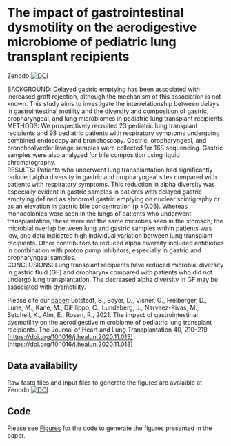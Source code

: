 # The impact of gastrointestinal dysmotility on the aerodigestive microbiome of pediatric lung transplant recipients

Zenodo
<a href="https://zenodo.org/badge/latestdoi/266132196"><img src="https://zenodo.org/badge/266132196.svg" alt="DOI"></a>

BACKGROUND: Delayed gastric emptying has been associated with increased graft rejection, although the mechanism of this association is not known. This study aims to investigate the interrelationship between delays in gastrointestinal motility and the diversity and composition of gastric, oropharyngeal, and lung microbiomes in pediatric lung transplant recipients.<br/>
METHODS: We prospectively recruited 23 pediatric lung transplant recipients and 98 pediatric patients with respiratory symptoms undergoing combined endoscopy and bronchoscopy. Gastric, oropharyngeal, and bronchoalveolar lavage samples were collected for 16S sequencing. Gastric samples were also analyzed for bile composition using liquid chromatography.<br/>
RESULTS: Patients who underwent lung transplantation had significantly reduced alpha diversity in gastric and oropharyngeal sites compared with patients with respiratory symptoms. This reduction in alpha diversity was especially evident in gastric samples in patients with delayed gastric emptying defined as abnormal gastric emptying on nuclear scintigraphy or as an elevation in gastric bile concentration (p ≤0.05). Whereas monocolonies were seen in the lungs of patients who underwent transplantation, these were not the same microbes seen in the stomach; the microbial overlap between lung and gastric samples within patients was low, and data indicated high individual variation between lung transplant recipients. Other contributors to reduced alpha diversity included antibiotics in combination with proton pump inhibitors, especially in gastric and oropharyngeal samples.<br/>
CONCLUSIONS: Lung transplant recipients have reduced microbial diversity in gastric fluid (GF) and oropharynx compared with patients who did not undergo lung transplantation. The decreased alpha diversity in GF may be associated with dysmotility.<br/>

Please cite our [paper](https://www.jhltonline.org/article/S1053-2498(20)31860-X/fulltext): Lötstedt, B., Boyer, D., Visner, G., Freiberger, D., Lurie, M., Kane, M., DiFilippo, C., Lundeberg, J., Narvaez-Rivas, M., Setchell, K., Alm, E., Rosen, R., 2021. The impact of gastrointestinal dysmotility on the aerodigestive microbiome of pediatric lung transplant recipients. The Journal of Heart and Lung Transplantation 40, 210–219. [https://doi.org/10.1016/j.healun.2020.11.013](https://doi.org/10.1016/j.healun.2020.11.013)

## Data availability
Raw fastq files and input files to generate the figures are avaialble at Zenodo <a href="https://zenodo.org/badge/latestdoi/266132196"><img src="https://zenodo.org/badge/266132196.svg" alt="DOI"></a>

## Code
Please see [Figures](./Figures) for the code to generate the figures presented in the paper.  

